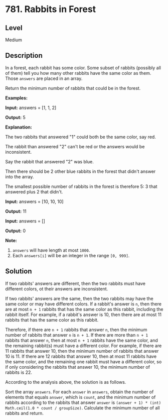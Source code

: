 # 781. Rabbits in Forest
## Level
Medium

## Description
In a forest, each rabbit has some color. Some subset of rabbits (possibly all of them) tell you how many other rabbits have the same color as them. Those `answers` are placed in an array.

Return the minimum number of rabbits that could be in the forest.

**Examples:**

**Input:** answers = [1, 1, 2]

**Output:** 5

**Explanation:**

The two rabbits that answered "1" could both be the same color, say red.

The rabbit than answered "2" can't be red or the answers would be inconsistent.

Say the rabbit that answered "2" was blue.

Then there should be 2 other blue rabbits in the forest that didn't answer into the array.

The smallest possible number of rabbits in the forest is therefore 5: 3 that answered plus 2 that didn't.

**Input:** answers = [10, 10, 10]

**Output:** 11

**Input:** answers = []

**Output:** 0

**Note:**

1. `answers` will have length at most `1000`.
2. Each `answers[i]` will be an integer in the range `[0, 999]`.

## Solution
If two rabbits' answers are different, then the two rabbits must have different colors, ot their answers are inconsistent.

If two rabbits' answers are the same, then the two rabbits may have the same color or may have different colors. If a rabbit's answer is `n`, then there are at most `n + 1` rabbits that has the same color as this rabbit, including the rabbit itself. For example, if a rabbit's answer is 10, then there are at most 11 rabbits that has the same color as this rabbit.

Therefore, if there are `n + 1` rabbits that answer `n`, then the minimum number of rabbits that answer `n` is `n + 1`. If there are more than `n + 1` rabbits that answer `n`, then at most `n + 1` rabbits have the same color, and the remaining rabbit(s) must have a different color. For example, if there are 11 rabbits that answer 10, then the minimum number of rabbits that answer 10 is 11. If there are 12 rabbits that answer 10, then at most 11 rabbits have the same color, and the remaining one rabbit must have a different color, so if only considering the rabbits that answer 10, the minimum number of rabbits is 22.

According to the analysis above, the solution is as follows.

Sort the array `answers`. For each `answer` in `answers`, obtain the number of elements that equals `answer`, which is `count`, and the minimum number of rabbits according to the rabbits that answer `answer` is `(answer + 1) * (int) Math.ceil(1.0 * count / groupSize)`. Calculate the minimum number of all rabbits and return.
